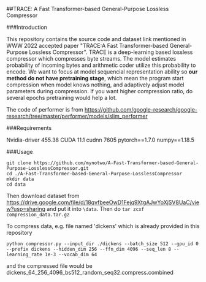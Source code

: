 ##TRACE: A Fast Transformer-based General-Purpose Lossless Compressor

###Introduction

This repository contains the source code and dataset link mentioned in WWW 2022 accepted paper "TRACE:A Fast Transformer-based General-Purpose Lossless Compressor". TRACE is a deep-learning based lossless compressor which compresses byte streams. The model estimates probability of incoming bytes and arithmetic coder utilize this probability to encode.  We want to focus at model sequencial representation ability so **our method do not have pretraining stage**, which mean the program start compression when model knows nothing, and adaptively adjust model parameters during compression. If you want higher compression ratio, do several epochs pretraining would help a lot.  

The code of performer is from https://github.com/google-research/google-research/tree/master/performer/models/slim_performer
 
###Requirements

Nvidia-driver 455.38
CUDA 11.1
cudnn 7605
pytorch==1.7.0
numpy==1.18.5

###Usage

```
git clone https://github.com/mynotwo/A-Fast-Transformer-based-General-Purpose-LosslessCompressor.git
cd ./A-Fast-Transformer-based-General-Purpose-LosslessCompressor
mkdir data
cd data
```

Then download dataset from https://drive.google.com/file/d/18qvfbeeOwD1Fejq9XtgAJwYoXjSV8UaC/view?usp=sharing and put it into  `\data`.
Then do
`tar zcxf compression_data.tar.gz`

To compress data, e.g. file named 'dickens' which is already provided in this repository
```
python compressor.py --input_dir ./dickens --batch_size 512 --gpu_id 0 --prefix dickens --hidden_dim 256 --ffn_dim 4096 --seq_len 8 --learning_rate 1e-3 --vocab_dim 64
```
and the compressed file would be dickens_64_256_4096_bs512_random_seq32.compress.combined
